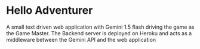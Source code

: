 # Hello Adventurer

A small text driven web application with Gemini 1.5 flash driving the game as the Game Master.
The Backend server is deployed on Heroku and acts as a middleware between the Gemini API and the web application
